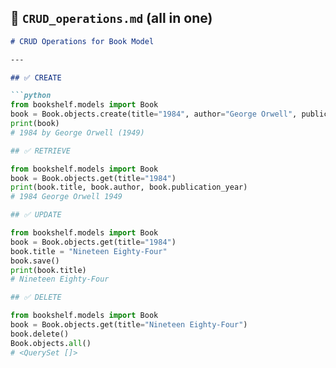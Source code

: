 ## 📄 `CRUD_operations.md` (all in one)

```markdown
# CRUD Operations for Book Model

---

## ✅ CREATE

```python
from bookshelf.models import Book
book = Book.objects.create(title="1984", author="George Orwell", publication_year=1949)
print(book)
# 1984 by George Orwell (1949)

## ✅ RETRIEVE

from bookshelf.models import Book
book = Book.objects.get(title="1984")
print(book.title, book.author, book.publication_year)
# 1984 George Orwell 1949

## ✅ UPDATE

from bookshelf.models import Book
book = Book.objects.get(title="1984")
book.title = "Nineteen Eighty-Four"
book.save()
print(book.title)
# Nineteen Eighty-Four

## ✅ DELETE

from bookshelf.models import Book
book = Book.objects.get(title="Nineteen Eighty-Four")
book.delete()
Book.objects.all()
# <QuerySet []>

